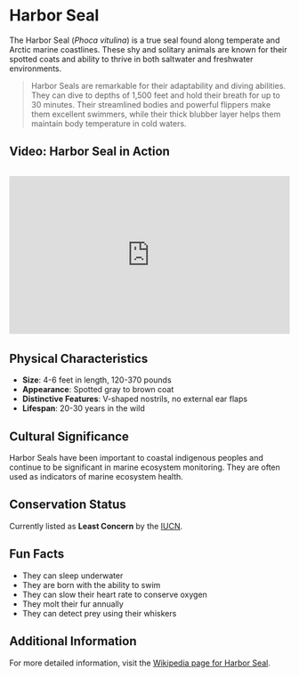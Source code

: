 # Harbor Seal

The Harbor Seal (*Phoca vitulina*) is a true seal found along temperate and Arctic marine coastlines. These shy and solitary animals are known for their spotted coats and ability to thrive in both saltwater and freshwater environments.

> Harbor Seals are remarkable for their adaptability and diving abilities. They can dive to depths of 1,500 feet and hold their breath for up to 30 minutes. Their streamlined bodies and powerful flippers make them excellent swimmers, while their thick blubber layer helps them maintain body temperature in cold waters.

## Video: Harbor Seal in Action
<div class="video-container" style="position: relative; padding-bottom: 56.25%; height: 0; overflow: hidden; max-width: 100%; margin: 2rem 0;">
    <iframe style="position: absolute; top: 0; left: 0; width: 100%; height: 100%;" 
            src="https://www.youtube.com/embed/MTf-t81D0_E" 
            title="Harbor Seal in Action" 
            frameborder="0" 
            allow="accelerometer; autoplay; clipboard-write; encrypted-media; gyroscope; picture-in-picture" 
            allowfullscreen>
    </iframe>
</div>

## Physical Characteristics

- **Size**: 4-6 feet in length, 120-370 pounds
- **Appearance**: Spotted gray to brown coat
- **Distinctive Features**: V-shaped nostrils, no external ear flaps
- **Lifespan**: 20-30 years in the wild

## Cultural Significance
Harbor Seals have been important to coastal indigenous peoples and continue to be significant in marine ecosystem monitoring. They are often used as indicators of marine ecosystem health.

## Conservation Status
Currently listed as **Least Concern** by the [IUCN](https://www.iucnredlist.org/species/17013/45229114).

## Fun Facts
- They can sleep underwater
- They are born with the ability to swim
- They can slow their heart rate to conserve oxygen
- They molt their fur annually
- They can detect prey using their whiskers

## Additional Information
For more detailed information, visit the [Wikipedia page for Harbor Seal](https://en.wikipedia.org/wiki/Harbour_seal). 